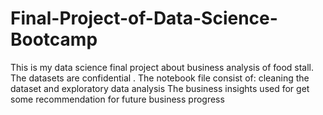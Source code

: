 # Final-Project-of-Data-Science-Bootcamp
This is my data science final project about business analysis of food stall. The datasets are confidential . The notebook file consist of: cleaning the dataset and exploratory data analysis
The business insights used for get some recommendation for future business progress
